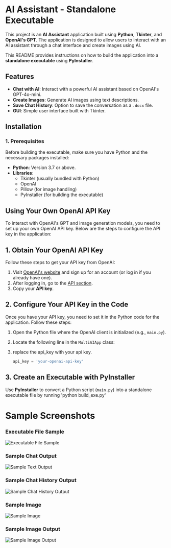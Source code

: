 # AI Assistant - Standalone Executable

This project is an **AI Assistant** application built using **Python**, **Tkinter**, and **OpenAI's GPT**. The application is designed to allow users to interact with an AI assistant through a chat interface and create images using AI. 

This README provides instructions on how to build the application into a **standalone executable** using **PyInstaller**.

## Features

- **Chat with AI**: Interact with a powerful AI assistant based on OpenAI's GPT-4o-mini.
- **Create Images**: Generate AI images using text descriptions.
- **Save Chat History**: Option to save the conversation as a `.docx` file.
- **GUI**: Simple user interface built with Tkinter.

## Installation

### 1. Prerequisites

Before building the executable, make sure you have Python and the necessary packages installed:

- **Python**: Version 3.7 or above.
- **Libraries**:
    - Tkinter (usually bundled with Python)
    - OpenAI
    - Pillow (for image handling)
    - PyInstaller (for building the executable)


## Using Your Own OpenAI API Key

To interact with OpenAI's GPT and image generation models, you need to set up your own OpenAI API key. Below are the steps to configure the API key in the application:

## 1. Obtain Your OpenAI API Key

Follow these steps to get your API key from OpenAI:

1. Visit [OpenAI's website](https://beta.openai.com/signup/) and sign up for an account (or log in if you already have one).
2. After logging in, go to the [API section](https://beta.openai.com/account/api-keys).
3. Copy your **API key**.

## 2. Configure Your API Key in the Code

Once you have your API key, you need to set it in the Python code for the application. Follow these steps:

1. Open the Python file where the OpenAI client is initialized (e.g., `main.py`).
2. Locate the following line in the `MultiAIApp` class:

3. replace the api_key with your api key.
   ```python
   api_key = 'your-openai-api-key'


 ## 3. Create an Executable with PyInstaller

Use **PyInstaller** to convert a Python script (`main.py`) into a standalone executable file by running 'python build_exe.py'





# Sample Screenshots

### Executable File Sample
![Executable File Sample](executable_file_sample.jpg)

### Sample Chat Output
![Sample Text Output](sample_text.jpg)

### Sample Chat History Output
![Sample Chat History Output](sample_chat_history_output.jpg)

### Sample Image 
![Sample Image](sample_image.jpg)

### Sample Image Output
![Sample Image Output](sample_image_output.jpg)

